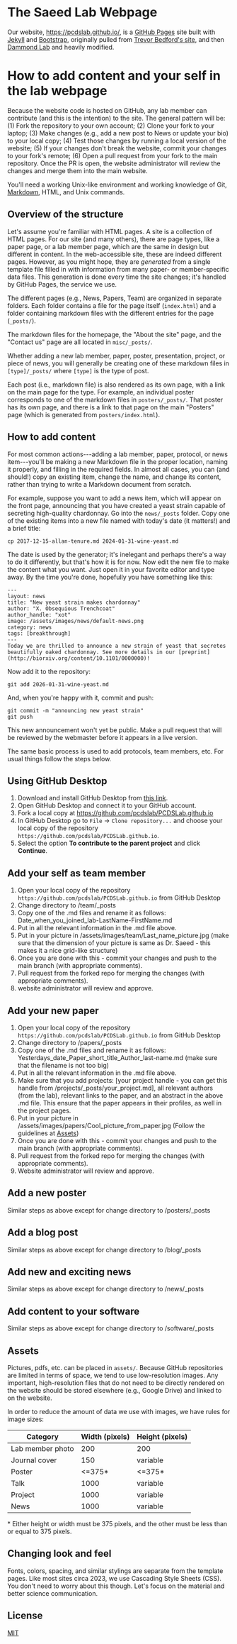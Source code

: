 # The Saeed Lab Webpage

Our website, https://pcdslab.github.io/, is a [GitHub Pages](https://pages.github.com/) site built with [Jekyll](https://jekyllrb.com/) and [Bootstrap](http://getboostrap.com), originally pulled from [Trevor Bedford's site](http://bedford.io), and then [Dammond Lab](http://drummondlab.org) and heavily modified.

# How to add content and your self in the lab webpage
Because the website code is hosted on GitHub, any lab member can contribute (and this is the intention) to the site. The general pattern will be: (1) Fork the repository to your own account; (2) Clone your fork to your laptop; (3) Make changes (e.g., add a new post to News or update your bio) to your local copy; (4) Test those changes by running a local version of the website; (5) If your changes don't break the website, commit your changes to your fork's remote; (6) Open a pull request from your fork to the main repository. Once the PR is open, the website administrator will review the changes and merge them into the main website.

You'll need a working Unix-like environment and working knowledge of Git, [Markdown](https://daringfireball.net/projects/markdown/syntax), HTML, and Unix commands.

## Overview of the structure

Let's assume you're familiar with HTML pages. A site is a collection of HTML pages. For our site (and many others), there are page types, like a paper page, or a lab member page, which are the same in design but different in content. In the web-accessible site, these are indeed different pages. However, as you might hope, they are _generated_ from a single template file filled in with information from many paper- or member-specific data files. This generation is done every time the site changes; it's handled by GitHub Pages, the service we use.

The different pages (e.g., News, Papers, Team) are organized in separate folders.
Each folder contains a file for the page itself (`index.html`) and a folder containing markdown files with the different entries for the page (`_posts/`).

The markdown files for the homepage, the "About the site" page, and the "Contact us" page are all located in `misc/_posts/`.

Whether adding a new lab member, paper, poster, presentation, project, or piece of news, you will generally be creating one of these markdown files in `[type]/_posts/` where `[type]` is the type of post.

Each post (i.e., markdown file) is also rendered as its own page, with a link on the main page for the type.
For example, an individual poster corresponds to one of the markdown files in `posters/_posts/`.
That poster has its own page, and there is a link to that page on the main "Posters" page (which is generated from `posters/index.html`).


## How to add content

For most common actions---adding a lab member, paper, protocol, or news item---you'll be making a new Markdown file in the proper location, naming it properly, and filling in the required fields. In almost all cases, you can (and should!) copy an existing item, change the name, and change its content, rather than trying to write a Markdown document from scratch.

For example, suppose you want to add a news item, which will appear on the front page, announcing that you have created a yeast strain capable of secreting high-quality chardonnay. Go into the `news/_posts` folder. Copy one of the existing items into a new file named with today's date (it matters!) and a brief title:

	cp 2017-12-15-allan-tenure.md 2024-01-31-wine-yeast.md

The date is used by the generator; it's inelegant and perhaps there's a way to do it differently, but that's how it is for now. Now edit the new file to make the content what you want. Just open it in your favorite editor and type away. By the time you're done, hopefully you have something like this:

	---
	layout: news
	title: "New yeast strain makes chardonnay"
	author: "X. Obsequious Trenchcoat"
	author_handle: "xot"
	image: /assets/images/news/default-news.png
	category: news
	tags: [breakthrough]
	---
	Today we are thrilled to announce a new strain of yeast that secretes beautifully oaked chardonnay. See more details in our [preprint](http://biorxiv.org/content/10.1101/0000000)!

Now add it to the repository:

	git add 2026-01-31-wine-yeast.md

And, when you're happy with it, commit and push:

	git commit -m "announcing new yeast strain"
	git push

This new announcement won't yet be public. Make a pull request that will be reviewed by the webmaster before it appears in a live version. 

The same basic process is used to add protocols, team members, etc. For usual things follow the steps below.

## Using GitHub Desktop

1. Download and install GitHub Desktop from [this link](https://desktop.github.com/download/).
2. Open GitHub Desktop and connect it to your GitHub account.
3. Fork a local copy at https://github.com/pcdslab/PCDSLab.github.io
3. In GitHub Desktop go to `File` -> `Clone repository...` and choose your local copy of the repository `https://github.com/pcdslab/PCDSLab.github.io`.
4. Select the option **To contribute to the parent project** and click **Continue**.

## Add your self as team member
1. Open your local copy of the repository `https://github.com/pcdslab/PCDSLab.github.io` from GitHub Desktop
2. Change directory to /team/_posts
3. Copy one of the .md files and rename it as follows: Date_when_you_joined_lab-LastName-FirstName.md
4. Put in all the relevant information in the .md file above.
5. Put in your picture in /assets/images/team/Last_name_picture.jpg (make sure that the dimension of your picture is same as Dr. Saeed - this makes it a nice grid-like structure)
6. Once you are done with this - commit your changes and push to the main branch (with appropriate comments).
7. Pull request from the forked repo for merging the changes (with appropriate comments).
8. website administrator will review and approve.


## Add your new paper
1. Open your local copy of the repository `https://github.com/pcdslab/PCDSLab.github.io` from GitHub Desktop
2. Change directory to /papers/_posts
3. Copy one of the .md files and rename it as follows: Yesterdays_date_Paper_short_title_Author_last-name.md (make sure that the filename is not too big)
4. Put in all the relevant information in the .md file above.
5. Make sure that you add projects: [your project handle - you can get this handle from /projects/_posts/your_project.md], all relevant authors (from the lab), relevant links to the paper, and an abstract in the above .md file. This ensure that the paper appears in their profiles, as well in the project pages. 
5. Put in your picture in /assets/images/papers/Cool_picture_from_paper.jpg (Follow the guidelines at [Assets](#Assets))
6. Once you are done with this - commit your changes and push to the main branch (with appropriate comments).
7. Pull request from the forked repo for merging the changes (with appropriate comments).
8. Website administrator will review and approve.


## Add a new poster
Similar steps as above except for change directory to /posters/_posts

## Add a blog post
Similar steps as above except for change directory to /blog/_posts

## Add new and exciting news
Similar steps as above except for change directory to /news/_posts

## Add content to your software 
Similar steps as above except for change directory to /software/_posts


## Assets

Pictures, pdfs, etc. can be placed in `assets/`.
Because GitHub repositories are limited in terms of space, we tend to use low-resolution images.
Any important, high-resolution files that do not need to be directly rendered on the website should be stored elsewhere (e.g., Google Drive) and linked to on the website.

In order to reduce the amount of data we use with images, we have rules for image sizes:

| Category | Width (pixels) | Height (pixels) |
|------------------|----------------|-----------------|
| Lab member photo | 200 | 200 |
| Journal cover    | 150 | variable |
| Poster           | <=375* | <=375* |
| Talk             | 1000 | variable |
| Project          | 1000 | variable |
| News             | 1000 | variable |

\* Either height or width must be 375 pixels, and the other must be less than or equal to 375 pixels.

## Changing look and feel

Fonts, colors, spacing, and similar stylings are separate from the template pages. Like most sites circa 2023, we use Cascading Style Sheets (CSS). You don't need to worry about this though. Let's focus on the material and better science communication. 


## License

[MIT](http://opensource.org/licenses/MIT)

